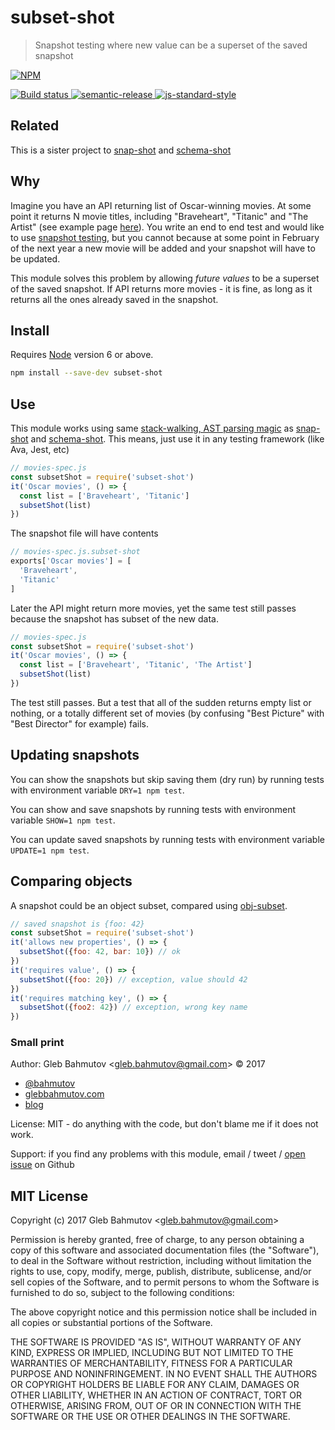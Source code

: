 # subset-shot

> Snapshot testing where new value can be a superset of the saved snapshot

[![NPM][npm-icon] ][npm-url]

[![Build status][ci-image] ][ci-url]
[![semantic-release][semantic-image] ][semantic-url]
[![js-standard-style][standard-image]][standard-url]

## Related

This is a sister project to [snap-shot](https://github.com/bahmutov/snap-shot) and
[schema-shot](https://github.com/bahmutov/schema-shot)

## Why

Imagine you have an API returning list of Oscar-winning movies. At some point it returns
N movie titles, including "Braveheart", "Titanic" and "The Artist" 
(see example page [here](http://www.today.com/popculture/complete-list-every-best-picture-oscar-winner-ever-t107617)).
You write an end to end test and would like to use 
[snapshot testing](https://facebook.github.io/jest/blog/2016/07/27/jest-14.html), but you cannot
because at some point in February of the next year a new movie will be added and your 
snapshot will have to be updated.

This module solves this problem by allowing *future values* to be a superset of the saved snapshot.
If API returns more movies - it is fine, as long as it returns all the ones already saved in the
snapshot.

## Install

Requires [Node](https://nodejs.org/en/) version 6 or above.

```sh
npm install --save-dev subset-shot
```

## Use

This module works using same [stack-walking, AST parsing magic](https://glebbahmutov.com/blog/snapshot-testing/)
as [snap-shot](https://github.com/bahmutov/snap-shot) and 
[schema-shot](https://github.com/bahmutov/schema-shot). This means, just use it in any testing
framework (like Ava, Jest, etc)

```js
// movies-spec.js
const subsetShot = require('subset-shot')
it('Oscar movies', () => {
  const list = ['Braveheart', 'Titanic']
  subsetShot(list)
})
```

The snapshot file will have contents

```js
// movies-spec.js.subset-shot
exports['Oscar movies'] = [
  'Braveheart', 
  'Titanic'
]
```

Later the API might return more movies, yet the same test still passes because the snapshot
has subset of the new data.

```js
// movies-spec.js
const subsetShot = require('subset-shot')
it('Oscar movies', () => {
  const list = ['Braveheart', 'Titanic', 'The Artist']
  subsetShot(list)
})
```

The test still passes. But a test that all of the sudden returns empty list or nothing, or
a totally different set of movies (by confusing "Best Picture" with "Best Director" for example)
fails.

## Updating snapshots

You can show the snapshots but skip saving them (dry run) by running tests with 
environment variable `DRY=1 npm test`.

You can show and save snapshots by running tests with environment variable `SHOW=1 npm test`.

You can update saved snapshots by running tests with environment variable `UPDATE=1 npm test`.

## Comparing objects

A snapshot could be an object subset, compared using 
[obj-subset](https://github.com/kvnneff/obj-subset).

```js
// saved snapshot is {foo: 42}
const subsetShot = require('subset-shot')
it('allows new properties', () => {
  subsetShot({foo: 42, bar: 10}) // ok
})
it('requires value', () => {
  subsetShot({foo: 20}) // exception, value should 42
})
it('requires matching key', () => {
  subsetShot({foo2: 42}) // exception, wrong key name
})
```

### Small print

Author: Gleb Bahmutov &lt;gleb.bahmutov@gmail.com&gt; &copy; 2017

* [@bahmutov](https://twitter.com/bahmutov)
* [glebbahmutov.com](https://glebbahmutov.com)
* [blog](https://glebbahmutov.com/blog)

License: MIT - do anything with the code, but don't blame me if it does not work.

Support: if you find any problems with this module, email / tweet /
[open issue](https://github.com/bahmutov/subset-shot/issues) on Github

## MIT License

Copyright (c) 2017 Gleb Bahmutov &lt;gleb.bahmutov@gmail.com&gt;

Permission is hereby granted, free of charge, to any person
obtaining a copy of this software and associated documentation
files (the "Software"), to deal in the Software without
restriction, including without limitation the rights to use,
copy, modify, merge, publish, distribute, sublicense, and/or sell
copies of the Software, and to permit persons to whom the
Software is furnished to do so, subject to the following
conditions:

The above copyright notice and this permission notice shall be
included in all copies or substantial portions of the Software.

THE SOFTWARE IS PROVIDED "AS IS", WITHOUT WARRANTY OF ANY KIND,
EXPRESS OR IMPLIED, INCLUDING BUT NOT LIMITED TO THE WARRANTIES
OF MERCHANTABILITY, FITNESS FOR A PARTICULAR PURPOSE AND
NONINFRINGEMENT. IN NO EVENT SHALL THE AUTHORS OR COPYRIGHT
HOLDERS BE LIABLE FOR ANY CLAIM, DAMAGES OR OTHER LIABILITY,
WHETHER IN AN ACTION OF CONTRACT, TORT OR OTHERWISE, ARISING
FROM, OUT OF OR IN CONNECTION WITH THE SOFTWARE OR THE USE OR
OTHER DEALINGS IN THE SOFTWARE.

[npm-icon]: https://nodei.co/npm/subset-shot.svg?downloads=true
[npm-url]: https://npmjs.org/package/subset-shot
[ci-image]: https://travis-ci.org/bahmutov/subset-shot.svg?branch=master
[ci-url]: https://travis-ci.org/bahmutov/subset-shot
[semantic-image]: https://img.shields.io/badge/%20%20%F0%9F%93%A6%F0%9F%9A%80-semantic--release-e10079.svg
[semantic-url]: https://github.com/semantic-release/semantic-release
[standard-image]: https://img.shields.io/badge/code%20style-standard-brightgreen.svg
[standard-url]: http://standardjs.com/

